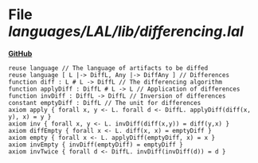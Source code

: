# File _languages/LAL/lib/differencing.lal_
**[GitHub](https://github.com/softlang/yas/blob/master/languages/LAL/lib/differencing.lal)**
```
reuse language // The language of artifacts to be diffed
reuse language [ L |-> DiffL, Any |-> DiffAny ] // Differences
function diff : L # L -> DiffL // The differencing algorithm
function applyDiff : DiffL # L -> L // Application of differences
function invDiff : DiffL -> DiffL // Inversion of differences
constant emptyDiff : DiffL // The unit for differences
axiom apply { forall x, y <- L. forall d <- DiffL. applyDiff(diff(x, y), x) = y }
axiom inv { forall x, y <- L. invDiff(diff(x,y)) = diff(y,x) }
axiom diffEmpty { forall x <- L. diff(x, x) = emptyDiff }
axiom empty { forall x <- L. applyDiff(emptyDiff, x) = x }
axiom invEmpty { invDiff(emptyDiff) = emptyDiff }
axiom invTwice { forall d <- DiffL. invDiff(invDiff(d)) = d }
```
